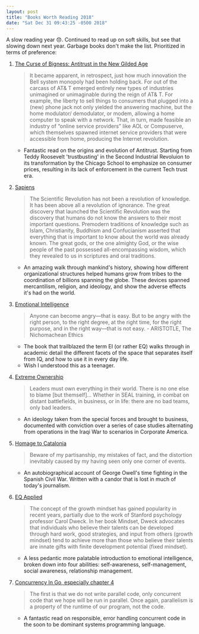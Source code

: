```yaml
---
layout: post
title: "Books Worth Reading 2018"
date: "Sat Dec 31 09:43:25 -0500 2018"
---
```


A slow reading year 😞.
Continued to read up on soft skills, but see that slowing down next year. Garbage books don't make the list.
Prioritized in terms of preference:

1. [The Curse of Bigness: Antitrust in the New Gilded Age](https://smile.amazon.com/dp/B07HRLQSLG?ref_=k4w_ss_dp_lp)
    > It became apparent, in retrospect, just how much innovation the Bell system monopoly had been holding back. For out of the carcass of AT& T emerged entirely new types of industries unimagined or unimaginable during the reign of AT& T. For example, the liberty to sell things to consumers that plugged into a (new) phone jack not only yielded the answering machine, but the home modulator/ demodulator, or modem, allowing a home computer to speak with a network. That, in turn, made feasible an industry of “online service providers” like AOL or Compuserve, which themselves spawned internet service providers that were accessible from home, producing the Internet revolution.

    * Fantastic read on the origins and evolution of Antitrust. Starting from Teddy Roosevelt 'trustbusting' in the Second Industrial Revoluion
    to its transformation by the Chicago School to emphasize on consumer prices, resulting in its lack of enforcement in the current Tech trust era.

2. [Sapiens](https://smile.amazon.com/dp/B00ICN066A/ref=dp-kindle-redirect?_encoding=UTF8&btkr=1)
    > The Scientific Revolution has not been a revolution of knowledge. It has been above all a revolution of ignorance. The great discovery that launched the Scientific Revolution was the discovery that humans do not know the answers to their most important questions.
    Premodern traditions of knowledge such as Islam, Christianity, Buddhism and Confucianism asserted that everything that is important to know about the world was already known. The great gods, or the one almighty God, or the wise people of the past possessed all-encompassing wisdom, which they revealed to us in scriptures and oral traditions.

    * An amazing walk through mankind's history, showing how different organizational structures helped humans
    grow from tribes to the coordination of billions spanning the globe. These devices spanned mercantilism, religion, and
    ideology, and show the adverse effects it's had on the world.

3. [Emotional Intelligence](https://smile.amazon.com/Emotional-Intelligence-Matter-More-Than-ebook/dp/B000JMKVCG/ref=sr_1_5?s=digital-text&ie=UTF8&qid=1546700114&sr=1-5&keywords=emotional+intelligence)
    > Anyone can become angry—that is easy. But to be angry with the right person, to the right degree, at the right time, for the right purpose, and in the right way—that is not easy. - ARISTOTLE, The Nichomachean Ethics

    * The book that trailblazed the term EI (or rather EQ) walks through in academic detail the different facets of the space that separates itself from IQ, and how to use
    it in every day life.
    * Wish I understood this as a teenager.

4. [Extreme Ownership](https://smile.amazon.com/Extreme-Ownership-U-S-Navy-SEALs-ebook/dp/B0739PYQSS/ref=sr_1_4?s=digital-text&ie=UTF8&qid=1546700069&sr=1-4&keywords=extreme+ownership)
    > Leaders must own everything in their world. There is no one else to blame [but themself]...
    > Whether in SEAL training, in combat on distant battlefields, in business, or in life: there are no bad teams, only bad leaders.

    * An ideology taken from the special forces and brought to business, documented with conviction
    over a series of case studies alternating from operations in the Iraqi War to scenarios in Corporate America.

5. [Homage to Catalonia](https://smile.amazon.com/Homage-Catalonia-George-Orwell-ebook/dp/B003K16PFU/ref=sr_1_1?s=digital-text&ie=UTF8&qid=1546700172&sr=1-1&keywords=homage+to+catalonia)
    > Beware of my partisanship, my mistakes of fact, and the distortion inevitably caused by my having seen only one corner of events.

    * An autobiographical account of George Owell's time fighting in the Spanish Civil War. Written with a candor that is lost in much of today's journalism.

6. [EQ Applied](https://smile.amazon.com/EQ-Applied-Real-World-Emotional-Intelligence-ebook/dp/B07D7K938G/ref=sr_1_1?s=digital-text&ie=UTF8&qid=1546700152&sr=1-1&keywords=eq+applied)
    > The concept of the growth mindset has gained popularity in recent years, partially due to the work of Stanford psychology professor Carol Dweck. In her book Mindset, Dweck advocates that individuals who believe their talents can be developed through hard work, good strategies, and input from others (growth mindset) tend to achieve more than those who believe their talents are innate gifts with finite development potential (fixed mindset).

    * A less pedantic more palatable introduction to emotional intelligence, broken down into four abilities: self-awareness, self-management, social awareness, relationship management.

7. [Concurrency In Go, especially chapter 4](https://smile.amazon.com/Concurrency-Go-Tools-Techniques-Developers-ebook/dp/B0742NH2SG/ref=sr_1_1?s=digital-text&ie=UTF8&qid=1546700139&sr=1-1&keywords=concurrency+in+go)
    > The first is that we do not write parallel code, only concurrent code that we hope will be run in parallel. Once again, parallelism is a property of the runtime of our program, not the code.

    * A fantastic read on responsible, error handling concurrent code in the soon to be dominant systems programming language.
